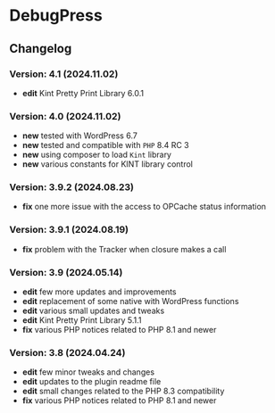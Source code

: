 # DebugPress

## Changelog

### Version: 4.1 (2024.11.02)

* **edit** Kint Pretty Print Library 6.0.1

### Version: 4.0 (2024.11.02)

* **new** tested with WordPress 6.7
* **new** tested and compatible with `PHP` 8.4 RC 3
* **new** using composer to load `Kint` library
* **new** various constants for KINT library control

### Version: 3.9.2 (2024.08.23)

* **fix** one more issue with the access to OPCache status information

### Version: 3.9.1 (2024.08.19)

* **fix** problem with the Tracker when closure makes a call

### Version: 3.9 (2024.05.14)

* **edit** few more updates and improvements
* **edit** replacement of some native with WordPress functions
* **edit** various small updates and tweaks
* **edit** Kint Pretty Print Library 5.1.1
* **fix** various PHP notices related to PHP 8.1 and newer

### Version: 3.8 (2024.04.24)

* **edit** few minor tweaks and changes
* **edit** updates to the plugin readme file
* **edit** small changes related to the PHP 8.3 compatibility
* **fix** various PHP notices related to PHP 8.1 and newer
